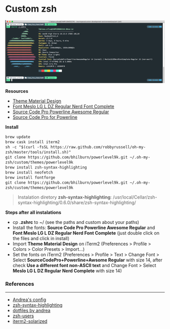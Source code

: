 # Custom zsh

![iTerm2 Custom](iterm-custom.png)


**Resources**

- [Theme Material Design](material-design-colors.itermcolors)
- [Font Meslo LG L DZ Regular Nerd Font Complete](Meslo_LG_L_DZ_Regular_Nerd_Font_Complete.otf)
- [Source Code Pro Powerline Awesome Regular](SourceCodePro+Powerline+Awesome+Regular.ttf)
- [Source Code Pro for Powerline](Source_Code_Pro_for_Powerline.otf)


**Install**

```
brew update
brew cask install iterm2
sh -c "$(curl -fsSL https://raw.github.com/robbyrussell/oh-my-zsh/master/tools/install.sh)"
git clone https://github.com/bhilburn/powerlevel9k.git ~/.oh-my-zsh/custom/themes/powerlevel9k
brew install zsh-syntax-highlighting
brew install neofetch
brew install fontforge
git clone https://github.com/bhilburn/powerlevel9k.git ~/.oh-my-zsh/custom/themes/powerlevel9k
```

> Instalation diretory **zsh-syntax-highlighting**: /usr/local/Cellar/zsh-syntax-highlighting/0.6.0/share/zsh-syntax-highlighting/

**Steps after all instalations**

- cp **.zshrc** to ~/ (see the paths and custom about your paths)
- Install the fonts: **Source Code Pro Powerline Awesome Regular** and **Font Meslo LG L DZ Regular Nerd Font Complete** (just double click on the files and click in install)
- Import **Theme Material Design** on iTerm2 (Preferences > Profile > Colors > Color Presets > Import...)
- Set the fonts on iTerm2 (Preferences > Profile > Text > Change Font > Select **SourceCodePro+Powerline+Awsome Regular** with size 14, after check **Use a different font non-ASCII text** and Change Font > Select **Meslo LG L DZ Regular Nerd Complete** with size 14)

### References
--------------

- [Andrea's config](https://github.com/bhilburn/powerlevel9k/wiki/Show-Off-Your-Config#andreas-config)
- [zsh-syntax-highlighting](https://github.com/zsh-users/zsh-syntax-highlighting)
- [dotfiles by andrea](https://github.com/da-edra/dotfiles)
- [zsh-users](https://github.com/zsh-users)
- [iterm2-solarized](https://gist.github.com/kevin-smets/8568070)
